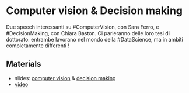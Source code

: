 # Computer vision & Decision making

Due speech interessanti su #ComputerVision, con Sara Ferro, e #DecisionMaking, con Chiara Baston.
Ci parleranno delle loro tesi di dottorato: entrambe lavorano nel mondo della #DataScience, ma in ambiti completamente differenti !

## Materials

* slides: [computer vision](PyDataVenice16.Sara.Ferro.pdf) & [decision making](yDataVenice16.Chiara.Baston.pdf)
* [video](https://www.youtube.com/watch?v=iJ1mxK7TFnc)
